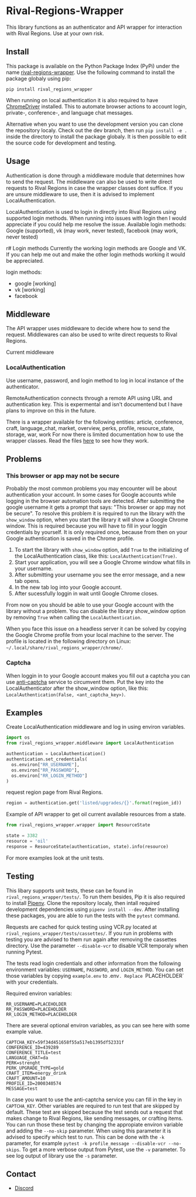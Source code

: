 # Rival-Regions-Wrapper
This library functions as an authenticator and API wrapper for interaction with Rival Regions.
Use at your own risk.

## Install
This package is available on the Python Package Index (PyPi) under the name [rival-regions-wrapper](https://pypi.org/project/rival-regions-wrapper/).
Use the following command to install the package globaly using pip:

```
pip install rival_regions_wrapper
```

When running on local authentication it is also required to have [ChromeDriver](https://sites.google.com/chromium.org/driver/) installed.
This to automate browser actions to account login, private-, conference-, and language chat messages.

Alternative when you want to use the development version you can clone the repository localy.
Check out the dev branch, then run `pip install -e .` inside the directory to install the package globaly.
It is then possible to edit the source code for development and testing. 

## Usage 
Authentication is done through a middleware module that determines how to send the request.
The middleware can also be used to write direct requests to Rival Regions in case the wrapper classes dont suffice.
If you are unsure middleware to use, then it is advised to implement LocalAuthentication.

LocalAuthentication is used to login in directly into Rival Regions using supported login methods.
When running into issues with login then I would appreciate if you could help me resolve the issue. 
Available login methods: Google (supported), vk (may work, never tested), facebook (may work, never tested)

r# Login methods
Currently the working login methods are Google and VK.
If you can help me out and make the other login methods working it would be appreciated. 

login methods:

- google [working]
- vk [working]
- facebook

## Middleware
The API wrapper uses middleware to decide where how to send the request.
Middlewares can also be used to write direct requests to Rival Regions.

Current middleware

### LocalAuthentication
Use username, password, and login method to log in local instance of the authenticator.

RemoteAuthentication connects through a remote API using URL and authentication key.
This is expermental and isn't documentend but I have plans to improve on this in the future.

There is a wrapper available for the following entities:
article, conference, craft, language\_chat, market, overview, perks, profile, resource_state, storage, war, work
For now there is limited documentation how to use the wrapper classes.
Read the files [here](https://github.com/joostsijm/rival_regions_wrapper/tree/dev/src/rival_regions_wrapper/wrapper) to see how they work.

## Problems
### This browser or app may not be secure
Probably the most common problems you may encounter will be about authentication your account.
In some cases for Google accounts while logging in the browser automation tools are detected.
After submitting the google username it gets a prompt that says: "This browser or app may not be secure".
To resolve this problem it is required to run the library with the `show_window` option, when you start the library it will show a Google Chrome window.
This is required because you will have to fill in your loggin credentials by yourself.
It is only required once, because from then on your Google authentication is saved in the Chrome profile.

1. To start the library with `show_window` option, add `True` to the initializing of the LocalAuthentication class, like this: `LocalAuthentication(True)`.
2. Start your application, you will see a Google Chrome window what fills in your username.
4. After submitting your username you see the error message, and a new tab opens.
5. In the new tab log into your Google account.
6. After sucessfully loggin in wait until Google Chrome closes.

From now on you should be able to use your Google account with the library without a problem.
You can disable the library show\_window option by removing `True` when calling the `LocalAuthentication`.

When you face this issue on a headless server it can be solved by copying the Google Chrome profile from your local machine to the server.
The profile is located in the following directory on Linux: `~/.local/share/rival_regions_wrapper/chrome/`.

### Captcha
When loggin in to your Google account makes you fill out a captcha you can use [anti-captcha](https://anti-captcha.com/) service to circumvent them. 
Put the key into the LocalAuthenticator after the show\_window option, like this: `LocalAuthentication(False, <ant_captcha_key>)`.

## Examples
Create LocalAuthentication middleware and log in using environ variables.
```python
import os
from rival_regions_wrapper.middleware import LocalAuthentication

authentication = LocalAuthentication()
authentication.set_credentials(
  os.environ["RR_USERNAME"],
  os.environ["RR_PASSWORD"],
  os.environ["RR_LOGIN_METHOD"]
)
```

request region page from Rival Regions.
```python
region = authentication.get('listed/upgrades/{}'.format(region_id))
```

Example of API wrapper to get oil current available resources from a state.
```python
from rival_regions_wrapper.wrapper import ResourceState

state = 3382
resource = 'oil'
response = ResourceState(authentication, state).info(resource)
```

For more examples look at the unit tests.

## Testing
This libary supports unit tests, these can be found in `rival_regions_wrapper/tests/`.
To run them besides, Pip it is also required to install [Pipenv](https://pypi.org/project/pipenv/).
Clone the repository localy, then intall required development dependencies using `pipenv install --dev`.
After installing these packages, you are able to run the tests with the `pytest` command.

Requests are cached for quick testing using VCR.py located at `rival_regions_wrapper/tests/cassettes/`.
If you run in problems with testing you are advised to them run again after removing the cassettes directory.
Use the parameter `--disable-vcr` to disable VCR temporaly when running Pytest.

The tests read login credentials and other information from the following environment variables:
`USERNAME`, `PASSWORD`, and `LOGIN_METHOD`.
You can set those variables by copying `example.env` to .env`.
Replace `PLACEHOLDER` with your credentials.

Required environ variables:
```
RR_USERNAME=PLACEHOLDER
RR_PASSWORD=PLACEHOLDER
RR_LOGIN_METHOD=PLACEHOLDER
```

There are several optional environ variables, as you can see here with some example value. 
```
CAPTCHA_KEY=59f34d451658f55a517eb1395df52331f
CONFERENCE_ID=439289
CONFERENCE_TITLE=test
LANGUAGE_CHAT=da
PERK=strenght
PERK_UPGRADE_TYPE=gold
CRAFT_ITEM=energy_drink
CRAFT_AMOUNT=10
PROFILE_ID=2000340574
MESSAGE=test
```

In case you want to use the anti-captcha service you can fill in the key in `CAPTCHA_KEY`.
Other variables are required to run test that are skipped by default.
These test are skipped because the test sends out a request that makes change to Rival Regions, like sending messages, or crafting items.
You can run those these test by changing the appropiate environ variable and adding the `--no-skip` parameter.
When using this parameter it is advised to specify which test to run.
This can be done with the `-k` parameter, for example `pytest -k profile_message --disable-vcr --no-skips`.
To get a more verbose output from Pytest, use the `-v` parameter.
To see log output of library use the `-s` parameter.

## Contact
* [Discord](https://discord.gg/6fzHtJM)
